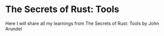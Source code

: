# The Secrets of Rust: Tools

Here I will share all my learnings from The Secrets of Rust: Tools by John Arundel
